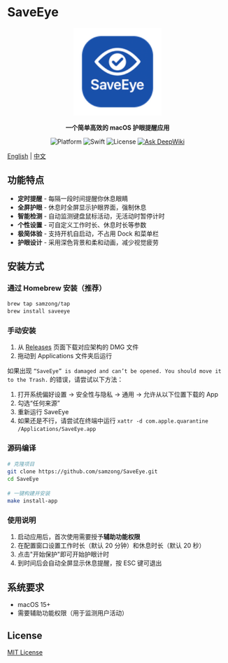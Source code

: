 # SaveEye

<p align="center">
  <img src="SaveEye/Resources/Assets.xcassets/Logo.imageset/logo.png" alt="SaveEye Logo" width="200">
</p>

<p align="center">
  <b>一个简单高效的 macOS 护眼提醒应用</b>
</p>

<p align="center">
  <img src="https://img.shields.io/badge/Platform-macOS%2010.15%2B-brightgreen" alt="Platform">
  <img src="https://img.shields.io/badge/Swift-6.1-orange" alt="Swift">
  <img src="https://img.shields.io/badge/License-MIT-blue" alt="License">
  <a href="https://deepwiki.com/samzong/SaveEye"><img src="https://deepwiki.com/badge.svg" alt="Ask DeepWiki"></a>
</p>

[English](README.md) | [中文](README_zh.md)

## 功能特点

- **定时提醒** - 每隔一段时间提醒你休息眼睛
- **全屏护眼** - 休息时全屏显示护眼界面，强制休息
- **智能检测** - 自动监测键盘鼠标活动，无活动时暂停计时
- **个性设置** - 可自定义工作时长、休息时长等参数
- **极简体验** - 支持开机自启动，不占用 Dock 和菜单栏
- **护眼设计** - 采用深色背景和柔和动画，减少视觉疲劳

## 安装方式

### 通过 Homebrew 安装（推荐）

```bash
brew tap samzong/tap
brew install saveeye
```

### 手动安装

1. 从 [Releases](https://github.com/samzong/SaveEye/releases) 页面下载对应架构的 DMG 文件
2. 拖动到 Applications 文件夹后运行

如果出现 `“SaveEye” is damaged and can’t be opened. You should move it to the Trash.` 的错误，请尝试以下方法：

1. 打开系统偏好设置 -> 安全性与隐私 -> 通用 -> 允许从以下位置下载的 App
2. 勾选“任何来源”
3. 重新运行 SaveEye
4. 如果还是不行，请尝试在终端中运行 `xattr -d com.apple.quarantine /Applications/SaveEye.app`

### 源码编译

```bash
# 克隆项目
git clone https://github.com/samzong/SaveEye.git
cd SaveEye

# 一键构建并安装
make install-app
```

### 使用说明

1. 启动应用后，首次使用需要授予**辅助功能权限**
2. 在配置窗口设置工作时长（默认 20 分钟）和休息时长（默认 20 秒）
3. 点击"开始保护"即可开始护眼计时
4. 到时间后会自动全屏显示休息提醒，按 ESC 键可退出

## 系统要求

- macOS 15+
- 需要辅助功能权限（用于监测用户活动）

## License

[MIT License](LICENSE)
